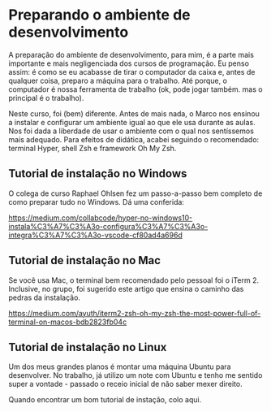# Preparando o ambiente de desenvolvimento

A preparação do ambiente de desenvolvimento, para mim, é a parte mais importante e mais negligenciada dos cursos de programação. Eu penso assim: é como se eu acabasse de tirar o computador da caixa e, antes de qualquer coisa, preparo a máquina para o trabalho. Até porque, o computador é nossa ferramenta de trabalho (ok, pode jogar também. mas o principal é o trabalho).

Neste curso, foi (bem) diferente. Antes de mais nada, o Marco nos ensinou a instalar e configurar um ambiente igual ao que ele usa durante as aulas. Nos foi dada a liberdade de usar o ambiente com o qual nos sentíssemos mais adequado. Para efeitos de didática, acabei seguindo o recomendado: terminal Hyper, shell Zsh e framework Oh My Zsh.


## Tutorial de instalação no Windows

O colega de curso Raphael Ohlsen fez um passo-a-passo bem completo de como preparar tudo no Windows. Dá uma conferida:

https://medium.com/collabcode/hyper-no-windows10-instala%C3%A7%C3%A3o-configura%C3%A7%C3%A3o-integra%C3%A7%C3%A3o-vscode-cf80ad4a696d

## Tutorial de instalação no Mac

Se você usa Mac, o terminal bem recomendado pelo pessoal foi o iTerm 2. Inclusive, no grupo, foi sugerido este artigo que ensina o caminho das pedras da instalação.

https://medium.com/ayuth/iterm2-zsh-oh-my-zsh-the-most-power-full-of-terminal-on-macos-bdb2823fb04c

## Tutorial de instalação no Linux

Um dos meus grandes planos é montar uma máquina Ubuntu para desenvolver. No trabalho, já utilizo um note com Ubuntu e tenho me sentido super a vontade - passado o receio inicial de não saber mexer direito.

Quando encontrar um bom tutorial de instação, colo aqui.

